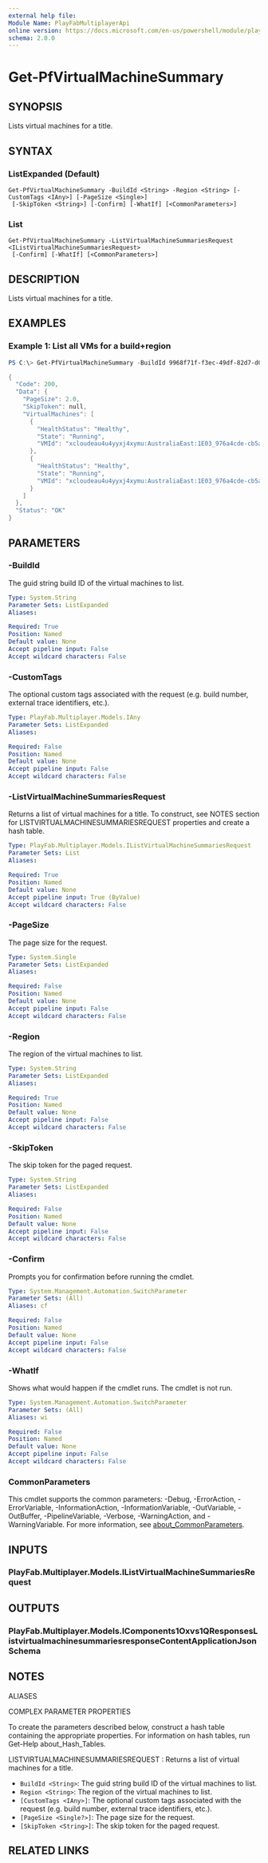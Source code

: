 ```yaml
---
external help file:
Module Name: PlayFabMultiplayerApi
online version: https://docs.microsoft.com/en-us/powershell/module/playfabmultiplayerapi/get-pfvirtualmachinesummary
schema: 2.0.0
---
```


# Get-PfVirtualMachineSummary

## SYNOPSIS
Lists virtual machines for a title.

## SYNTAX

### ListExpanded (Default)
```
Get-PfVirtualMachineSummary -BuildId <String> -Region <String> [-CustomTags <IAny>] [-PageSize <Single>]
 [-SkipToken <String>] [-Confirm] [-WhatIf] [<CommonParameters>]
```

### List
```
Get-PfVirtualMachineSummary -ListVirtualMachineSummariesRequest <IListVirtualMachineSummariesRequest>
 [-Confirm] [-WhatIf] [<CommonParameters>]
```

## DESCRIPTION
Lists virtual machines for a title.

## EXAMPLES

### Example 1: List all VMs for a build+region
```powershell
PS C:\> Get-PfVirtualMachineSummary -BuildId 9968f71f-f3ec-49df-82d7-d00b12c92e12 -Region AustraliaEast | ConvertTo-Json -depth 5

{
  "Code": 200,
  "Data": {
    "PageSize": 2.0,
    "SkipToken": null,
    "VirtualMachines": [
      {
        "HealthStatus": "Healthy",
        "State": "Running",
        "VMId": "xcloudeau4u4yyxj4xymu:AustraliaEast:1E03_976a4cde-cb5a-4423-975f-d8e22e5815ce:tvmps_811b1b0c219bc46f14d5ded077063e2e4b4096072238c3649f2642aa7a9d32ff_d"
      },
      {
        "HealthStatus": "Healthy",
        "State": "Running",
        "VMId": "xcloudeau4u4yyxj4xymu:AustraliaEast:1E03_976a4cde-cb5a-4423-975f-d8e22e5815ce:tvmps_f12e69e1d9bd29bd0dc0a8ba65e251f0eb739c93c541baee571fd289bcb1a1f2_d"
      }
    ]
  },
  "Status": "OK"
}
```



## PARAMETERS

### -BuildId
The guid string build ID of the virtual machines to list.

```yaml
Type: System.String
Parameter Sets: ListExpanded
Aliases:

Required: True
Position: Named
Default value: None
Accept pipeline input: False
Accept wildcard characters: False
```

### -CustomTags
The optional custom tags associated with the request (e.g.
build number, external trace identifiers, etc.).

```yaml
Type: PlayFab.Multiplayer.Models.IAny
Parameter Sets: ListExpanded
Aliases:

Required: False
Position: Named
Default value: None
Accept pipeline input: False
Accept wildcard characters: False
```

### -ListVirtualMachineSummariesRequest
Returns a list of virtual machines for a title.
To construct, see NOTES section for LISTVIRTUALMACHINESUMMARIESREQUEST properties and create a hash table.

```yaml
Type: PlayFab.Multiplayer.Models.IListVirtualMachineSummariesRequest
Parameter Sets: List
Aliases:

Required: True
Position: Named
Default value: None
Accept pipeline input: True (ByValue)
Accept wildcard characters: False
```

### -PageSize
The page size for the request.

```yaml
Type: System.Single
Parameter Sets: ListExpanded
Aliases:

Required: False
Position: Named
Default value: None
Accept pipeline input: False
Accept wildcard characters: False
```

### -Region
The region of the virtual machines to list.

```yaml
Type: System.String
Parameter Sets: ListExpanded
Aliases:

Required: True
Position: Named
Default value: None
Accept pipeline input: False
Accept wildcard characters: False
```

### -SkipToken
The skip token for the paged request.

```yaml
Type: System.String
Parameter Sets: ListExpanded
Aliases:

Required: False
Position: Named
Default value: None
Accept pipeline input: False
Accept wildcard characters: False
```

### -Confirm
Prompts you for confirmation before running the cmdlet.

```yaml
Type: System.Management.Automation.SwitchParameter
Parameter Sets: (All)
Aliases: cf

Required: False
Position: Named
Default value: None
Accept pipeline input: False
Accept wildcard characters: False
```

### -WhatIf
Shows what would happen if the cmdlet runs.
The cmdlet is not run.

```yaml
Type: System.Management.Automation.SwitchParameter
Parameter Sets: (All)
Aliases: wi

Required: False
Position: Named
Default value: None
Accept pipeline input: False
Accept wildcard characters: False
```

### CommonParameters
This cmdlet supports the common parameters: -Debug, -ErrorAction, -ErrorVariable, -InformationAction, -InformationVariable, -OutVariable, -OutBuffer, -PipelineVariable, -Verbose, -WarningAction, and -WarningVariable. For more information, see [about_CommonParameters](http://go.microsoft.com/fwlink/?LinkID=113216).

## INPUTS

### PlayFab.Multiplayer.Models.IListVirtualMachineSummariesRequest

## OUTPUTS

### PlayFab.Multiplayer.Models.IComponents1Oxvs1QResponsesListvirtualmachinesummariesresponseContentApplicationJsonSchema

## NOTES

ALIASES

COMPLEX PARAMETER PROPERTIES

To create the parameters described below, construct a hash table containing the appropriate properties. For information on hash tables, run Get-Help about_Hash_Tables.


LISTVIRTUALMACHINESUMMARIESREQUEST <IListVirtualMachineSummariesRequest>: Returns a list of virtual machines for a title.
  - `BuildId <String>`: The guid string build ID of the virtual machines to list.
  - `Region <String>`: The region of the virtual machines to list.
  - `[CustomTags <IAny>]`: The optional custom tags associated with the request (e.g. build number, external trace identifiers, etc.).
  - `[PageSize <Single?>]`: The page size for the request.
  - `[SkipToken <String>]`: The skip token for the paged request.

## RELATED LINKS

